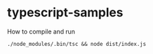 # typescript-samples
How to compile and run
```shell
./node_modules/.bin/tsc && node dist/index.js
```
